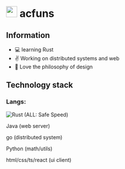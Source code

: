 # <img src="https://emojis.slackmojis.com/emojis/images/1612999083/12510/kirby_dance.gif?1612999083" width="30"/> acfuns

## Information
- :computer: learning Rust
- :v: Working on distributed systems and web
- :art: Love the philosophy of design

## Technology stack
### Langs:

![Rust](http://img.shields.io/badge/-Rust-D2B48?style=flat-square&logo=Rust&logoColor=000000) (ALL: Safe Speed)

Java (web server)

go (distributed system)

Python (math/utils)

html/css/ts/react (ui client)
